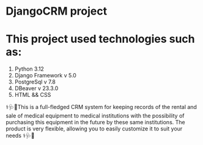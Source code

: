 # DjangoCRM project
# This project used technologies such as:
1) Python 3.12
2) Django Framework v 5.0
3) PostgreSql v 7.8
4) DBeaver v 23.3.0
5) HTML && CSS


⚕️🩺🏥This is a full-fledged CRM system for keeping records of the rental and sale of medical equipment to medical institutions with the possibility of purchasing this equipment in the future by these same institutions. The product is very flexible, allowing you to easily customize it to suit your needs ⚕️🩺🏥
